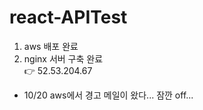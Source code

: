 # react-APITest

1. aws 배포 완료</br>
2. nginx 서버 구축 완료</br>
👉 52.53.204.67</br>

- 10/20 aws에서 경고 메일이 왔다... 잠깐 off...
